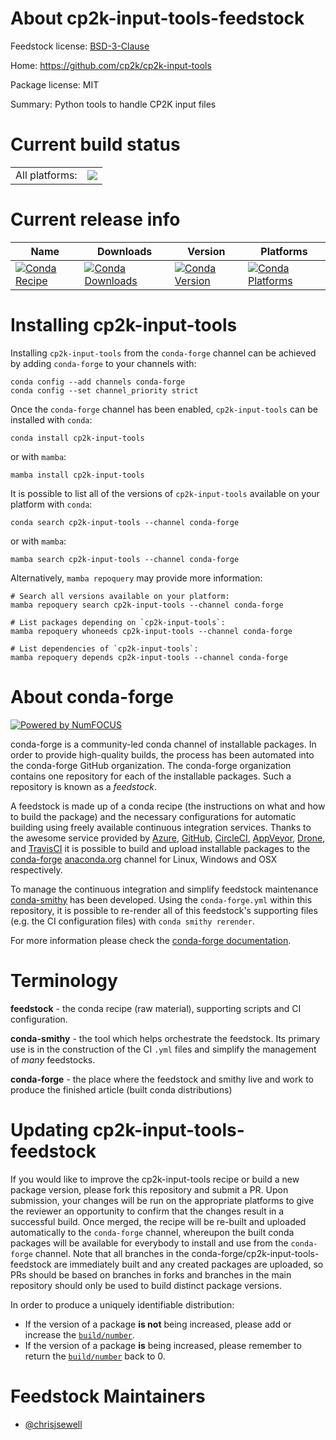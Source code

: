 About cp2k-input-tools-feedstock
================================

Feedstock license: [BSD-3-Clause](https://github.com/conda-forge/cp2k-input-tools-feedstock/blob/main/LICENSE.txt)

Home: https://github.com/cp2k/cp2k-input-tools

Package license: MIT

Summary: Python tools to handle CP2K input files

Current build status
====================


<table><tr><td>All platforms:</td>
    <td>
      <a href="https://dev.azure.com/conda-forge/feedstock-builds/_build/latest?definitionId=16764&branchName=main">
        <img src="https://dev.azure.com/conda-forge/feedstock-builds/_apis/build/status/cp2k-input-tools-feedstock?branchName=main">
      </a>
    </td>
  </tr>
</table>

Current release info
====================

| Name | Downloads | Version | Platforms |
| --- | --- | --- | --- |
| [![Conda Recipe](https://img.shields.io/badge/recipe-cp2k--input--tools-green.svg)](https://anaconda.org/conda-forge/cp2k-input-tools) | [![Conda Downloads](https://img.shields.io/conda/dn/conda-forge/cp2k-input-tools.svg)](https://anaconda.org/conda-forge/cp2k-input-tools) | [![Conda Version](https://img.shields.io/conda/vn/conda-forge/cp2k-input-tools.svg)](https://anaconda.org/conda-forge/cp2k-input-tools) | [![Conda Platforms](https://img.shields.io/conda/pn/conda-forge/cp2k-input-tools.svg)](https://anaconda.org/conda-forge/cp2k-input-tools) |

Installing cp2k-input-tools
===========================

Installing `cp2k-input-tools` from the `conda-forge` channel can be achieved by adding `conda-forge` to your channels with:

```
conda config --add channels conda-forge
conda config --set channel_priority strict
```

Once the `conda-forge` channel has been enabled, `cp2k-input-tools` can be installed with `conda`:

```
conda install cp2k-input-tools
```

or with `mamba`:

```
mamba install cp2k-input-tools
```

It is possible to list all of the versions of `cp2k-input-tools` available on your platform with `conda`:

```
conda search cp2k-input-tools --channel conda-forge
```

or with `mamba`:

```
mamba search cp2k-input-tools --channel conda-forge
```

Alternatively, `mamba repoquery` may provide more information:

```
# Search all versions available on your platform:
mamba repoquery search cp2k-input-tools --channel conda-forge

# List packages depending on `cp2k-input-tools`:
mamba repoquery whoneeds cp2k-input-tools --channel conda-forge

# List dependencies of `cp2k-input-tools`:
mamba repoquery depends cp2k-input-tools --channel conda-forge
```


About conda-forge
=================

[![Powered by
NumFOCUS](https://img.shields.io/badge/powered%20by-NumFOCUS-orange.svg?style=flat&colorA=E1523D&colorB=007D8A)](https://numfocus.org)

conda-forge is a community-led conda channel of installable packages.
In order to provide high-quality builds, the process has been automated into the
conda-forge GitHub organization. The conda-forge organization contains one repository
for each of the installable packages. Such a repository is known as a *feedstock*.

A feedstock is made up of a conda recipe (the instructions on what and how to build
the package) and the necessary configurations for automatic building using freely
available continuous integration services. Thanks to the awesome service provided by
[Azure](https://azure.microsoft.com/en-us/services/devops/), [GitHub](https://github.com/),
[CircleCI](https://circleci.com/), [AppVeyor](https://www.appveyor.com/),
[Drone](https://cloud.drone.io/welcome), and [TravisCI](https://travis-ci.com/)
it is possible to build and upload installable packages to the
[conda-forge](https://anaconda.org/conda-forge) [anaconda.org](https://anaconda.org/)
channel for Linux, Windows and OSX respectively.

To manage the continuous integration and simplify feedstock maintenance
[conda-smithy](https://github.com/conda-forge/conda-smithy) has been developed.
Using the ``conda-forge.yml`` within this repository, it is possible to re-render all of
this feedstock's supporting files (e.g. the CI configuration files) with ``conda smithy rerender``.

For more information please check the [conda-forge documentation](https://conda-forge.org/docs/).

Terminology
===========

**feedstock** - the conda recipe (raw material), supporting scripts and CI configuration.

**conda-smithy** - the tool which helps orchestrate the feedstock.
                   Its primary use is in the construction of the CI ``.yml`` files
                   and simplify the management of *many* feedstocks.

**conda-forge** - the place where the feedstock and smithy live and work to
                  produce the finished article (built conda distributions)


Updating cp2k-input-tools-feedstock
===================================

If you would like to improve the cp2k-input-tools recipe or build a new
package version, please fork this repository and submit a PR. Upon submission,
your changes will be run on the appropriate platforms to give the reviewer an
opportunity to confirm that the changes result in a successful build. Once
merged, the recipe will be re-built and uploaded automatically to the
`conda-forge` channel, whereupon the built conda packages will be available for
everybody to install and use from the `conda-forge` channel.
Note that all branches in the conda-forge/cp2k-input-tools-feedstock are
immediately built and any created packages are uploaded, so PRs should be based
on branches in forks and branches in the main repository should only be used to
build distinct package versions.

In order to produce a uniquely identifiable distribution:
 * If the version of a package **is not** being increased, please add or increase
   the [``build/number``](https://docs.conda.io/projects/conda-build/en/latest/resources/define-metadata.html#build-number-and-string).
 * If the version of a package **is** being increased, please remember to return
   the [``build/number``](https://docs.conda.io/projects/conda-build/en/latest/resources/define-metadata.html#build-number-and-string)
   back to 0.

Feedstock Maintainers
=====================

* [@chrisjsewell](https://github.com/chrisjsewell/)

